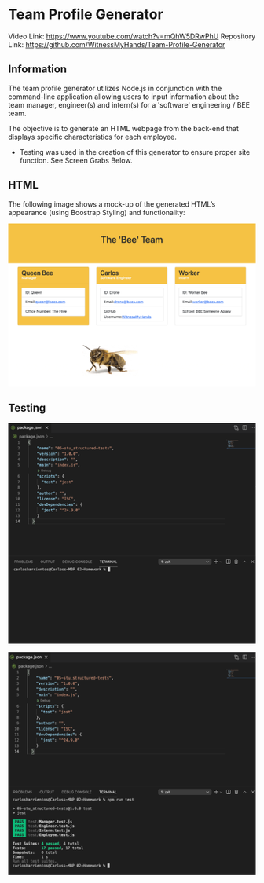 # Team Profile Generator

Video Link: https://www.youtube.com/watch?v=mQhW5DRwPhU
Repository Link: https://github.com/WitnessMyHands/Team-Profile-Generator

## Information

The team profile generator utilizes Node.js in conjunction with the command-line application allowing users to input information about the team manager, engineer(s) and intern(s) for a 'software' engineering / BEE team.

The objective is to generate an HTML webpage from the back-end that displays specific characteristics for each employee.

* Testing was used in the creation of this generator to ensure proper site function. See Screen Grabs Below.

## HTML

The following image shows a mock-up of the generated HTML’s appearance (using Boostrap Styling) and functionality:

![HTML webpage titled “The 'BEE' Team” features three boxes listing employee names, titles, and other key info.](./assets/home.jpg)

## Testing

![package.json file in place to run test(s).](./assets/test.jpg)

![Tests SUCCESSFULLY ran on all files, using 'npm run test'.](./assets/pass.jpg)